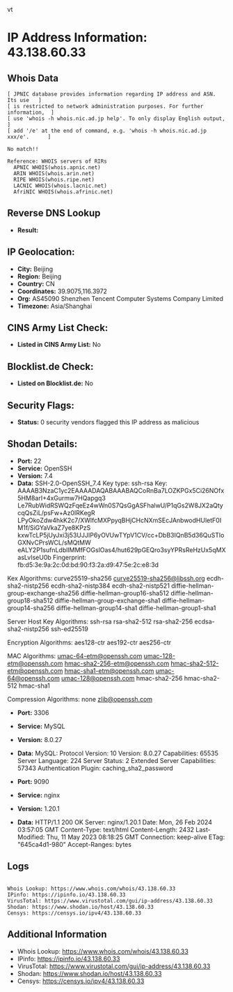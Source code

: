 vt
# IP Address Information: 43.138.60.33

## Whois Data
```
[ JPNIC database provides information regarding IP address and ASN. Its use   ]
[ is restricted to network administration purposes. For further information,  ]
[ use 'whois -h whois.nic.ad.jp help'. To only display English output,        ]
[ add '/e' at the end of command, e.g. 'whois -h whois.nic.ad.jp xxx/e'.      ]

No match!!

Reference: WHOIS servers of RIRs
  APNIC WHOIS(whois.apnic.net)
  ARIN WHOIS(whois.arin.net)
  RIPE WHOIS(whois.ripe.net)
  LACNIC WHOIS(whois.lacnic.net)
  AfriNIC WHOIS(whois.afrinic.net)

```
## Reverse DNS Lookup
- **Result:** 

## IP Geolocation:
- **City:** Beijing
- **Region:** Beijing
- **Country:** CN
- **Coordinates:** 39.9075,116.3972
- **Org:** AS45090 Shenzhen Tencent Computer Systems Company Limited
- **Timezone:** Asia/Shanghai

## CINS Army List Check:
- **Listed in CINS Army List:** 
No

## Blocklist.de Check:
- **Listed on Blocklist.de:** 
No

## Security Flags:
- **Status:** 0 security vendors flagged this IP address as malicious

## Shodan Details:
- **Port:** 22
- **Service:** OpenSSH
- **Version:** 7.4
- **Data:** SSH-2.0-OpenSSH_7.4
Key type: ssh-rsa
Key: AAAAB3NzaC1yc2EAAAADAQABAAABAQCoRnBa7LOZKPGx5Ci26NOfx5HM8arI+4xGurmw7HQapgq3
Le7RubWidRSWQzFqeEz4wWn0S7QsGgASFhalwU/P1qGs2W8JX2aQtycqQsZiL/psFw+Az0IRKegR
LPyOkoZdw4hkK2c7/XWlfcMXPpyqBHjCHcNXmSEcJAnbwodHUletF0IM1f/SiGYaVkaZ7ye8KPzS
kxwTcLP5jUyJxi3j53UJJIP6yOVUwTYpV1CV/cc+DbB3IQnB5d36QuSTloGXNvCPrsWCL/sMQtMW
eALY2P1sufnLdblIMMfFOGslOas4/hut629pGEQro3syYPRsReHzUx5qMXasLvIseU0b
Fingerprint: fb:d5:3e:9a:2c:0d:bd:90:f3:2a:d9:47:5e:2c:e8:3d

Kex Algorithms:
	curve25519-sha256
	curve25519-sha256@libssh.org
	ecdh-sha2-nistp256
	ecdh-sha2-nistp384
	ecdh-sha2-nistp521
	diffie-hellman-group-exchange-sha256
	diffie-hellman-group16-sha512
	diffie-hellman-group18-sha512
	diffie-hellman-group-exchange-sha1
	diffie-hellman-group14-sha256
	diffie-hellman-group14-sha1
	diffie-hellman-group1-sha1

Server Host Key Algorithms:
	ssh-rsa
	rsa-sha2-512
	rsa-sha2-256
	ecdsa-sha2-nistp256
	ssh-ed25519

Encryption Algorithms:
	aes128-ctr
	aes192-ctr
	aes256-ctr

MAC Algorithms:
	umac-64-etm@openssh.com
	umac-128-etm@openssh.com
	hmac-sha2-256-etm@openssh.com
	hmac-sha2-512-etm@openssh.com
	hmac-sha1-etm@openssh.com
	umac-64@openssh.com
	umac-128@openssh.com
	hmac-sha2-256
	hmac-sha2-512
	hmac-sha1

Compression Algorithms:
	none
	zlib@openssh.com


- **Port:** 3306
- **Service:** MySQL
- **Version:** 8.0.27
- **Data:** MySQL:
  Protocol Version: 10
  Version: 8.0.27
  Capabilities: 65535
  Server Language: 224
  Server Status: 2
  Extended Server Capabilities: 57343
  Authentication Plugin: caching_sha2_password

- **Port:** 9090
- **Service:** nginx
- **Version:** 1.20.1
- **Data:** HTTP/1.1 200 OK
Server: nginx/1.20.1
Date: Mon, 26 Feb 2024 03:57:05 GMT
Content-Type: text/html
Content-Length: 2432
Last-Modified: Thu, 11 May 2023 08:18:25 GMT
Connection: keep-alive
ETag: "645ca4d1-980"
Accept-Ranges: bytes



## Logs
```

Whois Lookup: https://www.whois.com/whois/43.138.60.33
IPinfo: https://ipinfo.io/43.138.60.33
VirusTotal: https://www.virustotal.com/gui/ip-address/43.138.60.33
Shodan: https://www.shodan.io/host/43.138.60.33
Censys: https://censys.io/ipv4/43.138.60.33

```
## Additional Information
- Whois Lookup: https://www.whois.com/whois/43.138.60.33
- IPinfo: https://ipinfo.io/43.138.60.33
- VirusTotal: https://www.virustotal.com/gui/ip-address/43.138.60.33
- Shodan: https://www.shodan.io/host/43.138.60.33
- Censys: https://censys.io/ipv4/43.138.60.33


